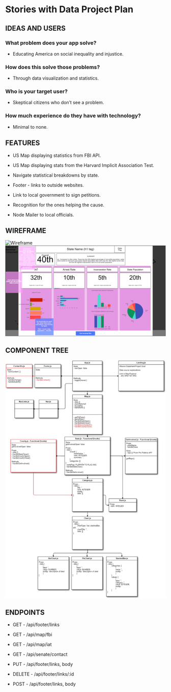 # Stories with Data Project Plan

## IDEAS AND USERS

### What problem does your app solve?
- Educating America on social inequality and injustice.

### How does this solve those problems?
- Through data visualization and statistics.

### Who is your target user?
- Skeptical citizens who don’t see a problem.

### How much experience do they have with technology?
- Minimal to none.

## FEATURES

- US Map displaying statistics from FBI API.

- US Map displaying stats from the Harvard Implicit Association Test.

- Navigate statistical breakdowns by state.

- Footer - links to outside websites.  

- Link to local government to sign petitions.

- Recognition for the ones helping the cause.

- Node Mailer to local officials.



## WIREFRAME
![Wireframe](https://github.com/jgibbons7/Group-project-proposal/blob/master/screenshots/landing-page.png)
![Wireframe](https://github.com/jgibbons7/Group-project-proposal/blob/master/screenshots/map-explorer.png)


## COMPONENT TREE
![ComponentTree](https://github.com/jgibbons7/Group-project-proposal/blob/master/screenshots/component-tree.png)
## ENDPOINTS

- GET - /api/footer/links 
- GET - /api/map/fbi
- GET - /api/map/iat
- GET - /api/senate/contact

- PUT - /api/footer/links, body
- DELETE - /api/footer/links/:id
- POST - /api/footer/links, body

